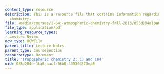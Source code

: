 ```yaml
---
content_type: resource
description: This is a resource file that contains information regarding tropospheric
  chemistry.
file: /media/courses/1-84j-atmospheric-chemistry-fall-2013/055d204e1ba0aacf66b0435304373ea0_MIT1_84JF13_Lec11_trop2.pdf
file_type: application/pdf
learning_resource_types:
- Lecture Notes
ocw_type: OCWFile
parent_title: Lecture Notes
parent_type: CourseSection
resourcetype: Document
title: 'Tropospheric chemistry 2: CO and CH4'
uid: 055d204e-1ba0-aacf-66b0-435304373ea0
---
```

